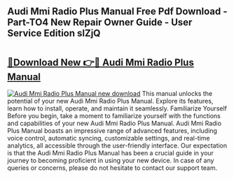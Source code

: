 ## Audi Mmi Radio Plus Manual Free Pdf Download - Part-TO4 New Repair Owner Guide - User Service Edition slZjQ

# <h2><a href="http://bc60184.oget.top/?id=Audi+Mmi+Radio+Plus+Manual">🔗Download New 👉🔴 Audi Mmi Radio Plus Manual</a></h2>

[![Audi Mmi Radio Plus Manual new download](https://i.imgur.com/5g1atiW.png)](http://bc60184.oget.top/?id=Audi+Mmi+Radio+Plus+Manual)
This manual unlocks the potential of your new Audi Mmi Radio Plus Manual. Explore its features, learn how to install, operate, and maintain it seamlessly. Familiarize Yourself Before you begin, take a moment to familiarize yourself with the functions and capabilities of your new Audi Mmi Radio Plus Manual. Audi Mmi Radio Plus Manual boasts an impressive range of advanced features, including voice control, automatic syncing, customizable settings, and real-time analytics, all accessible through the user-friendly interface. Our expectation is that the Audi Mmi Radio Plus Manual has been a crucial guide in your journey to becoming proficient in using your new device. In case of any queries or concerns, please do not hesitate to contact our support team.
